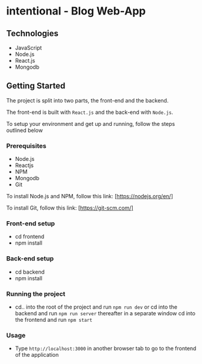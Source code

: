 # intentional - Blog Web-App

## Technologies

-   JavaScript
-   Node.js
-   React.js
-   Mongodb

## Getting Started

The project is split into two parts, the front-end and the backend.

The front-end is built with `React.js` and the back-end with `Node.js`.

To setup your environment and get up and running, follow the steps outlined below

### Prerequisites

-   Node.js
-   Reactjs
-   NPM
-   Mongodb
-   Git

To install Node.js and NPM, follow this link: [https://nodejs.org/en/]

To install Git, follow this link: [https://git-scm.com/]

### Front-end setup

-   cd frontend
-   npm install

### Back-end setup

-   cd backend
-   npm install

### Running the project
-   cd.. into the root of the project and run `npm run dev` or cd into the backend and run `npm run server` thereafter in a separate window cd into the frontend and run `npm start`

### Usage
-   Type `http://localhost:3000` in another browser tab to go to the frontend of the application
